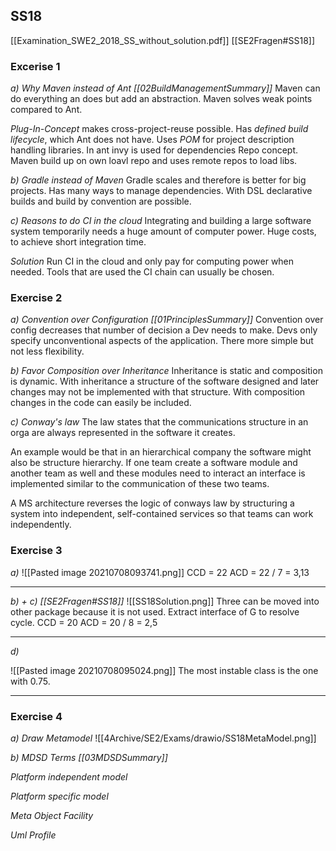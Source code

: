 ## SS18 
[[Examination_SWE2_2018_SS_without_solution.pdf]]
[[SE2Fragen#SS18]]

### Excerise 1 
*a) Why Maven instead of Ant [[02BuildManagementSummary]]* 
Maven can do everything an does but add an abstraction. 
Maven solves weak points compared to Ant. 

*Plug-In-Concept* makes cross-project-reuse possible. 
Has *defined build lifecycle*, which Ant does not have. 
Uses *POM* for project description handling libraries. In ant invy is used for dependencies
Repo concept. Maven build up on own loavl repo and uses remote repos to load libs. 

*b) Gradle instead of Maven*
Gradle scales and therefore is better for big projects. 
Has many ways to manage dependencies. 
With DSL declarative builds and build by convention are possible. 

*c) Reasons to do CI in the cloud*
Integrating and building a large software system temporarily needs a huge amount of computer power. 
Huge costs, to achieve short integration time. 

*Solution*
Run CI in the cloud and only pay for computing power when needed. Tools that are used the CI chain can usually be chosen. 

### Exercise 2 
*a) Convention over Configuration [[01PrinciplesSummary]]*
Convention over config decreases that number of decision a Dev needs to make. Devs only specify unconventional aspects of the application. There more simple but not less flexibility. 

*b) Favor Composition over Inheritance*
Inheritance is static and composition is dynamic. 
With inheritance a structure of the software designed and later changes may not be implemented with that structure. With composition changes in the code can easily be included.

*c) Conway's law*
The law states that the communications structure in an orga are always represented in the software it creates. 

An example would be that in an hierarchical company the software might also be structure hierarchy. 
If one team create a software module and another team as well and these modules need to interact an interface is implemented similar to the communication of these two teams. 

A MS architecture reverses the logic of conways law by structuring a system into independent, self-contained services so that teams can work independently. 


### Exercise 3 

*a)*
![[Pasted image 20210708093741.png]]
CCD = 22
ACD = 22 / 7 = 3,13

---
*b) + c) [[SE2Fragen#SS18]]* 
![[SS18Solution.png]]
Three can be moved into other package because it is not used. 
Extract interface of G to resolve cycle. 
CCD = 20
ACD = 20 / 8 = 2,5

---
*d)*

![[Pasted image 20210708095024.png]]
The most instable class is the one with 0.75.

---

### Exercise 4
*a) Draw Metamodel*
![[4Archive/SE2/Exams/drawio/SS18MetaModel.png]]

*b) MDSD Terms [[03MDSDSummary]]*

*Platform independent model*

*Platform specific model*

*Meta Object Facility*

*Uml Profile*